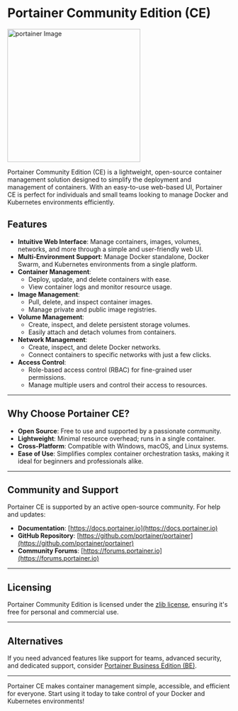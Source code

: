 # Portainer Community Edition (CE)
<p align="left">
  <img src="https://www.portainer.io/hubfs/portainer-logo-black.svg" alt="portainer Image" width="300">

Portainer Community Edition (CE) is a lightweight, open-source container management solution designed to simplify the deployment and management of containers. With an easy-to-use web-based UI, Portainer CE is perfect for individuals and small teams looking to manage Docker and Kubernetes environments efficiently.

## Features

- **Intuitive Web Interface**: Manage containers, images, volumes, networks, and more through a simple and user-friendly web UI.
- **Multi-Environment Support**: Manage Docker standalone, Docker Swarm, and Kubernetes environments from a single platform.
- **Container Management**:
  - Deploy, update, and delete containers with ease.
  - View container logs and monitor resource usage.
- **Image Management**:
  - Pull, delete, and inspect container images.
  - Manage private and public image registries.
- **Volume Management**:
  - Create, inspect, and delete persistent storage volumes.
  - Easily attach and detach volumes from containers.
- **Network Management**:
  - Create, inspect, and delete Docker networks.
  - Connect containers to specific networks with just a few clicks.
- **Access Control**:
  - Role-based access control (RBAC) for fine-grained user permissions.
  - Manage multiple users and control their access to resources.

---

## Why Choose Portainer CE?

- **Open Source**: Free to use and supported by a passionate community.
- **Lightweight**: Minimal resource overhead; runs in a single container.
- **Cross-Platform**: Compatible with Windows, macOS, and Linux systems.
- **Ease of Use**: Simplifies complex container orchestration tasks, making it ideal for beginners and professionals alike.

---

## Community and Support

Portainer CE is supported by an active open-source community. For help and updates:

- **Documentation**: [https://docs.portainer.io](https://docs.portainer.io)
- **GitHub Repository**: [https://github.com/portainer/portainer](https://github.com/portainer/portainer)
- **Community Forums**: [https://forums.portainer.io](https://forums.portainer.io)

---

## Licensing

Portainer Community Edition is licensed under the [zlib license](https://opensource.org/licenses/Zlib), ensuring it's free for personal and commercial use.

---

## Alternatives

If you need advanced features like support for teams, advanced security, and dedicated support, consider [Portainer Business Edition (BE)](https://www.portainer.io/business).

---

Portainer CE makes container management simple, accessible, and efficient for everyone. Start using it today to take control of your Docker and Kubernetes environments!
